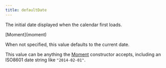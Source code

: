 ```yaml
---
title: defaultDate
---
```


The initial date displayed when the calendar first loads.

<div class='spec' markdown='1'>
[Moment](moment)
</div>

When not specified, this value defaults to the current date.

This value can be anything the [Moment](moment) constructor accepts, including an ISO8601 date string like `"2014-02-01"`.
